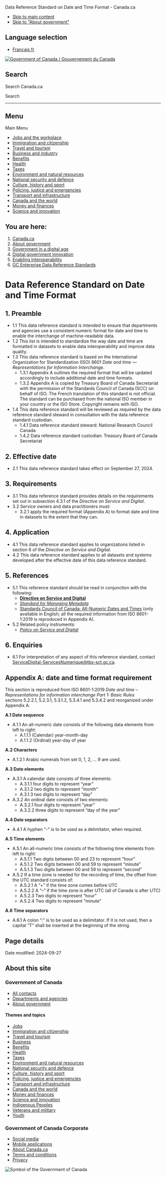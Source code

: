 


Data Reference Standard on Date and Time Format - Canada.ca




















* [Skip to main content](#wb-cont)
* [Skip to "About government"](#wb-info)

## Language selection

* [Français
  fr](/fr/gouvernement/systeme/gouvernement-numerique/innovations-gouvernementales-numeriques/permettre-interoperabilite/normes-referentielles-pangouvernementales-relatives-donnees-gc/norme-referentielle-donnees-format-date-heure.html)



[![Government of Canada](/etc/designs/canada/wet-boew/assets/sig-blk-en.svg)
 /
Gouvernement du Canada](/en.html)



## Search

Search Canada.ca



Search





---


## Menu

Main Menu 

* [Jobs and the workplace](https://www.canada.ca/en/services/jobs.html)
* [Immigration and citizenship](https://www.canada.ca/en/services/immigration-citizenship.html)
* [Travel and tourism](https://travel.gc.ca/)
* [Business and industry](https://www.canada.ca/en/services/business.html)
* [Benefits](https://www.canada.ca/en/services/benefits.html)
* [Health](https://www.canada.ca/en/services/health.html)
* [Taxes](https://www.canada.ca/en/services/taxes.html)
* [Environment and natural resources](https://www.canada.ca/en/services/environment.html)
* [National security and defence](https://www.canada.ca/en/services/defence.html)
* [Culture, history and sport](https://www.canada.ca/en/services/culture.html)
* [Policing, justice and emergencies](https://www.canada.ca/en/services/policing.html)
* [Transport and infrastructure](https://www.canada.ca/en/services/transport.html)
* [Canada and the world](https://www.international.gc.ca/world-monde/index.aspx?lang=eng)
* [Money and finances](https://www.canada.ca/en/services/finance.html)
* [Science and innovation](https://www.canada.ca/en/services/science.html)



## You are here:

1. [Canada.ca](/en.html)
2. [About government](/en/government/system.html)
3. [Government in a digital age](/en/government/system/digital-government.html)
4. [Digital government innovation](/en/government/system/digital-government/digital-government-innovations.html)
5. [Enabling Interoperability](/en/government/system/digital-government/digital-government-innovations/enabling-interoperability.html)
6. [GC Enterprise Data Reference Standards](/en/government/system/digital-government/digital-government-innovations/enabling-interoperability/gc-enterprise-data-reference-standards.html)




# Data Reference Standard on Date and Time Format


## 1. Preamble

* 1.1 This data reference standard is intended to ensure that departments and agencies use a consistent numeric format for date and time to enable the interchange of machine-readable data.
* 1.2 This list is intended to standardize the way date and time are formatted in datasets to enable data interoperability and improve data quality.
* 1.3 This data reference standard is based on the International Organization for Standardization (ISO) 8601 *Date and time — Representations for Information Interchange*.
  + 1.3.1 Appendix A outlines the required format that will be updated accordingly to include additional date and time formats.
  + 1.3.2 Appendix A is copied by Treasury Board of Canada Secretariat with the permission of the Standards Council of Canada (SCC) on behalf of ISO. The French translation of this standard is not official. The standard can be purchased from the national ISO member in your country or the ISO Store. Copyright remains with ISO.
* 1.4 This data reference standard will be reviewed as required by the data reference standard steward in consultation with the data reference standard custodian.
  + 1.4.1 Data reference standard steward: National Research Council Canada
  + 1.4.2 Data reference standard custodian: Treasury Board of Canada Secretariat

## 2. Effective date

* 2.1 This data reference standard takes effect on September 27, 2024.

## 3. Requirements

* 3.1 This data reference standard provides details on the requirements set out in subsection 4.3.1 of the *Directive on Service and Digital*.
* 3.2 Service owners and data practitioners must:
  + 3.2.1 apply the required format (Appendix A) to format date and time in datasets to the extent that they can.

## 4. Application

* 4.1 This data reference standard applies to organizations listed in section 6 of the *Directive on Service and Digital*.
* 4.2 This data reference standard applies to all datasets and systems developed after the effective date of this data reference standard.

## 5. References

* 5.1 This reference standard should be read in conjunction with the following:
  + [**Directive on Service and Digital**](https://www.tbs-sct.canada.ca/pol/doc-eng.aspx?id=32601)
  + [*Standard for Managing Metadata*](https://www.tbs-sct.canada.ca/pol/doc-eng.aspx?id=32786)
  + [Standards Council of Canada: All-Numeric Dates and Times](https://scc-ccn.ca/standardsdb/standards/8164109) (only available in English; all the required information from ISO 8601-1:2019 is reproduced in Appendix A).
* 5.2 Related policy instruments:
  + [*Policy on Service and Digital*](https://www.tbs-sct.canada.ca/pol/doc-eng.aspx?id=32603)

## 6. Enquiries

* 6.1 For interpretation of any aspect of this reference standard, contact [ServiceDigital-ServicesNumerique@tbs-sct.gc.ca](mailto:ServiceDigital-ServicesNumerique@tbs-sct.gc.ca).

## Appendix A: date and time format requirement

This section is reproduced from ISO 8601-1:2019 *Date and time – Representations for information interchange Part 1: Basic Rules* sections 5.2.2.1, 5.2.3.1, 5.3.1.2, 5.3.4.1 and 5.3.4.2 and reorganized under Appendix A.

**A.1 Date sequence**

* A.1.1 An all-numeric date consists of the following data elements from left to right:
  + A.1.1.1 (Calendar) year-month-day
  + A.1.1.2 (Ordinal) year-day of year

**A.2 Characters**

* A.1.2.1 Arabic numerals from set 0, 1, 2, ... 9 are used.

**A.3 Date elements**

* A.3.1 A calendar date consists of three elements:
  + A.3.1.1 four digits to represent “year”
  + A.3.1.2 two digits to represent “month”
  + A.3.1.3 two digits to represent “day”
* A.3.2 An ordinal date consists of two elements:
  + A.3.2.1 four digits to represent “year”
  + A.3.2.2 three digits to represent “day of the year”

**A.4 Date separators**

* A.4.1 A hyphen “-” is to be used as a delimitator, when required.

**A.5 Time elements**

* A.5.1 An all-numeric time consists of the following time elements from left to right:
  + A.5.1.1 Two digits between 00 and 23 to represent “hour”
  + A.5.1.2 Two digits between 00 and 59 to represent “minute”
  + A.5.1.3 Two digits between 00 and 59 to represent “second”
* A.5.2 If a time zone is needed for the recording of time, the offset from the UTC standard consists of:
  + A.5.2.1 A “+” if the time zone comes before UTC
  + A.5.2.2 A “–” if the time zone is after UTC (all of Canada is after UTC)
  + A.5.2.3 Two digits to represent “hour”
  + A.5.2.4 Two digits to represent “minute”

**A.6 Time separators**

* A.6.1 A colon “:” is to be used as a delimitator. If it is not used, then a capital “T” shall be inserted at the beginning of the string.


## Page details



Date modified:
2024-09-27






## About this site

### Government of Canada

* [All contacts](/en/contact.html)
* [Departments and agencies](/en/government/dept.html)
* [About government](/en/government/system.html)

#### Themes and topics

* [Jobs](/en/services/jobs.html)
* [Immigration and citizenship](/en/services/immigration-citizenship.html)
* [Travel and tourism](https://travel.gc.ca/)
* [Business](/en/services/business.html)
* [Benefits](/en/services/benefits.html)
* [Health](/en/services/health.html)
* [Taxes](/en/services/taxes.html)
* [Environment and natural resources](/en/services/environment.html)
* [National security and defence](/en/services/defence.html)
* [Culture, history and sport](/en/services/culture.html)
* [Policing, justice and emergencies](/en/services/policing.html)
* [Transport and infrastructure](/en/services/transport.html)
* [Canada and the world](https://www.international.gc.ca/world-monde/index.aspx?lang=eng)
* [Money and finances](/en/services/finance.html)
* [Science and innovation](/en/services/science.html)
* [Indigenous Peoples](/en/services/indigenous-peoples.html)
* [Veterans and military](/en/services/veterans-military.html)
* [Youth](/en/services/youth.html)



### Government of Canada Corporate

* [Social media](https://www.canada.ca/en/social.html)
* [Mobile applications](https://www.canada.ca/en/mobile.html)
* [About Canada.ca](https://www.canada.ca/en/government/about.html)
* [Terms and conditions](/en/transparency/terms.html)
* [Privacy](/en/transparency/privacy.html)

![Symbol of the Government of Canada](/etc/designs/canada/wet-boew/assets/wmms-blk.svg)













